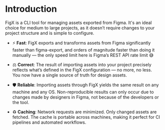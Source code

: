 # Introduction

FigX is a CLI tool for managing assets exported from Figma. It's an ideal choice for medium to large projects, as it doesn’t require changes to your project structure and is simple to configure.

- ⚡ **Fast**: FigX exports and transforms assets from Figma significantly faster than figma-export, and orders of magnitude faster than doing it manually — the only speed limit here is Figma’s REST API rate limit 😅

- ⚖️ **Correct**: The result of importing assets into your project precisely reflects what’s defined in the FigX configuration — no more, no less. You now have a single source of truth for design assets.

- 🛡️ **Reliable**: Importing assets through FigX yields the same result on any machine and any OS. Non-reproducible results can only occur due to changes made by designers in Figma, not because of the developers or the tool.

- ♻️ **Caching**: Network requests are minimized. Only changed assets are fetched. The cache is portable across machines, making it perfect for CI pipelines and automated workflows.
